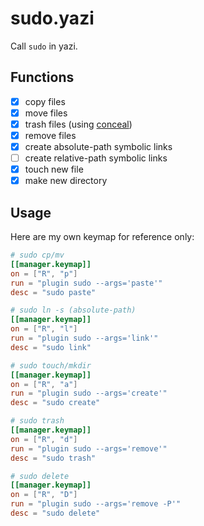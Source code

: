 # sudo.yazi

Call `sudo` in yazi.

## Functions

- [x] copy files
- [x] move files
- [x] trash files (using [conceal](https://github.com/TD-Sky/conceal))
- [x] remove files
- [x] create absolute-path symbolic links
- [ ] create relative-path symbolic links
- [x] touch new file
- [x] make new directory

## Usage

Here are my own keymap for reference only:

```toml
# sudo cp/mv
[[manager.keymap]]
on = ["R", "p"]
run = "plugin sudo --args='paste'"
desc = "sudo paste"

# sudo ln -s (absolute-path)
[[manager.keymap]]
on = ["R", "l"]
run = "plugin sudo --args='link'"
desc = "sudo link"

# sudo touch/mkdir
[[manager.keymap]]
on = ["R", "a"]
run = "plugin sudo --args='create'"
desc = "sudo create"

# sudo trash
[[manager.keymap]]
on = ["R", "d"]
run = "plugin sudo --args='remove'"
desc = "sudo trash"

# sudo delete
[[manager.keymap]]
on = ["R", "D"]
run = "plugin sudo --args='remove -P'"
desc = "sudo delete"
```
